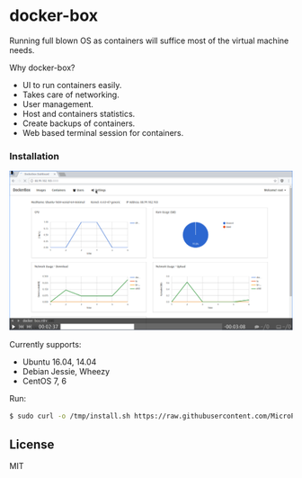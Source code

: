# docker-box

Running full blown OS as containers will suffice most of the virtual machine needs.

Why docker-box?
  - UI to run containers easily.
  - Takes care of networking.
  - User management.
  - Host and containers statistics.
  - Create backups of containers.
  - Web based terminal session for containers.

### Installation
[![Everything Is AWESOME](static/images/dbox.png)](https://www.youtube.com/watch?v=YCjkZLBNxUQ "DockerBox")

Currently supports:
   - Ubuntu 16.04, 14.04
   - Debian Jessie, Wheezy
   - CentOS 7, 6

Run:
```sh
$ sudo curl -o /tmp/install.sh https://raw.githubusercontent.com/MicroPyramid/docker-box/master/install.sh && sudo chmod +x /tmp/install.sh && sudo bash /tmp/install.sh
```

License
----

MIT

